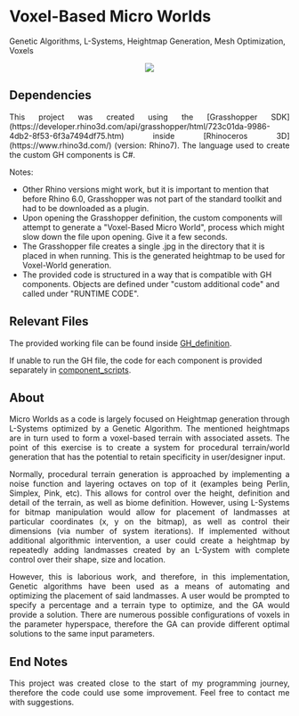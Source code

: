 # Voxel-Based Micro Worlds
 Genetic Algorithms, L-Systems, Heightmap Generation, Mesh Optimization, Voxels
 
<p align="center">
  <img src="https://github.com/calincraiu/Voxel-Based-Micro-Worlds/blob/main/images/Micro-Worlds-GIF.gif">
</p>
 
 ## Dependencies  
 <p align="justify">
 This project was created using the [Grasshopper SDK](https://developer.rhino3d.com/api/grasshopper/html/723c01da-9986-4db2-8f53-6f3a7494df75.htm) inside [Rhinoceros 3D](https://www.rhino3d.com/) (version: Rhino7). The language used to create the custom GH components is C#. 
 </p>
 
 
 Notes:  
 - Other Rhino versions might work, but it is important to mention that before Rhino 6.0, Grasshopper was not part of the standard toolkit and had to be downloaded as a plugin. 
 -  Upon opening the Grasshopper definition, the custom components will attempt to generate a "Voxel-Based Micro World", process which might slow down the file upon opening. Give it a few seconds. 
 -  The Grasshopper file creates a single .jpg in the directory that it is placed in when running. This is the generated heightmap to be used for Voxel-World generation.
 -  The provided code is structured in a way that is compatible with GH components. Objects are defined under "custom additional code" and called under "RUNTIME CODE".
 
 ## Relevant Files
The provided working file can be found inside [GH_definition](https://github.com/calincraiu/Voxel-Based-Micro-Worlds/tree/main/GH_definition).

If unable to run the GH file, the code for each component is provided separately in [component_scripts](https://github.com/calincraiu/Voxel-Based-Micro-Worlds/tree/main/component_scripts).  

 ## About  
 <p align="justify">
Micro Worlds as a code is largely focused on Heightmap generation through L-Systems optimized by a Genetic Algorithm. The mentioned heightmaps are in turn used to form a voxel-based terrain with associated assets. The point of this exercise is to create a system for procedural terrain/world generation that has the potential to retain specificity in user/designer input.
</p>   
<p align="justify">
Normally, procedural terrain generation is approached by implementing a noise function and layering octaves on top of it (examples being Perlin, Simplex, Pink, etc). This allows for control over the height, definition and detail of the terrain, as well as biome definition. However, using L-Systems for bitmap manipulation would allow for placement of landmasses at particular coordinates (x, y on the bitmap), as well as control their dimensions (via number of system iterations). If implemented without additional algorithmic intervention, a user could create a heightmap by repeatedly adding landmasses created by an L-System with complete control over their shape, size and location. 
</p>
<p align="justify">
However, this is laborious work, and therefore, in this implementation, Genetic algorithms have been used as a means of automating and optimizing the placement of said landmasses. A user would be prompted to specify a percentage and a terrain type to optimize, and the GA would provide a solution. There are numerous possible configurations of voxels in the parameter hyperspace, therefore the GA can provide different optimal solutions to the same input parameters.  
 </p>  
 
## End Notes  
<p align="justify">
This project was created close to the start of my programming journey, therefore the code could use some improvement. Feel free to contact me with suggestions.
</p>  
